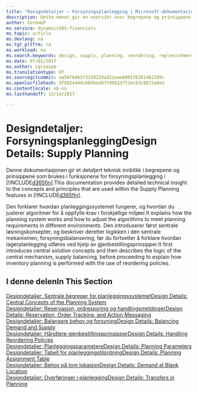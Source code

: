```yaml
---
title: "Designdetaljer – Forsyningsplanlegging | Microsoft-dokumentasjon"
description: Dette emnet gir en oversikt over begrepene og prinsippene som brukes i funksjonene for forsyningsplanlegging i Dynamics 365.
author: SorenGP
ms.service: dynamics365-financials
ms.topic: article
ms.devlang: na
ms.tgt_pltfrm: na
ms.workload: na
ms.search.keywords: design, supply, planning, reordering, replenishment
ms.date: 07/01/2017
ms.author: sgroespe
ms.translationtype: HT
ms.sourcegitcommit: aa56764b5f3210229ad21eae6891fb201462209c
ms.openlocfilehash: df8824444cb03bed07fd981d751ec83c8872a8ee
ms.contentlocale: nb-no
ms.lasthandoff: 12/14/2017

---
```

# <a name="design-details-supply-planning"></a><span data-ttu-id="1e710-103">Designdetaljer: Forsyningsplanlegging</span><span class="sxs-lookup"><span data-stu-id="1e710-103">Design Details: Supply Planning</span></span>
<span data-ttu-id="1e710-104">Denne dokumentasjonen gir et detaljert teknisk innblikk i begrepene og prinsippene som brukes i funksjonene for forsyningsplanlegging i [!INCLUDE[d365fin](includes/d365fin_md.md)].</span><span class="sxs-lookup"><span data-stu-id="1e710-104">This documentation provides detailed technical insight to the concepts and principles that are used within the Supply Planning features in [!INCLUDE[d365fin](includes/d365fin_md.md)].</span></span>  

<span data-ttu-id="1e710-105">Den forklarer hvordan planleggingssystemet fungerer, og hvordan du justerer algoritmer for å oppfylle krav i forskjellige miljøer.</span><span class="sxs-lookup"><span data-stu-id="1e710-105">It explains how the planning system works and how to adjust the algorithms to meet planning requirements in different environments.</span></span> <span data-ttu-id="1e710-106">Den introduserer først sentrale løsningskonsepter, og beskriver deretter logikken i den sentrale mekanismen, forsyningsbalansering, før du fortsetter å forklare hvordan lagerplanlegging utføres ved hjelp av gjenbestillingsprinsipper.</span><span class="sxs-lookup"><span data-stu-id="1e710-106">It first introduces central solution concepts and then describes the logic of the central mechanism, supply balancing, before proceeding to explain how inventory planning is performed with the use of reordering policies.</span></span>  

## <a name="in-this-section"></a><span data-ttu-id="1e710-107">I denne delen</span><span class="sxs-lookup"><span data-stu-id="1e710-107">In This Section</span></span>  
[<span data-ttu-id="1e710-108">Designdetaljer: Sentrale begreper for planleggingssystemet</span><span class="sxs-lookup"><span data-stu-id="1e710-108">Design Details: Central Concepts of the Planning System</span></span>](design-details-central-concepts-of-the-planning-system.md)  
[<span data-ttu-id="1e710-109">Designdetaljer: Reservasjon, ordresporing og handlingsmeldinger</span><span class="sxs-lookup"><span data-stu-id="1e710-109">Design Details: Reservation, Order Tracking, and Action Messaging</span></span>](design-details-reservation-order-tracking-and-action-messaging.md)  
[<span data-ttu-id="1e710-110">Designdetaljer: Balansere behov og forsyning</span><span class="sxs-lookup"><span data-stu-id="1e710-110">Design Details: Balancing Demand and Supply</span></span>](design-details-balancing-demand-and-supply.md)  
[<span data-ttu-id="1e710-111">Designdetaljer: Håndtere gjenbestillingsprinsipper</span><span class="sxs-lookup"><span data-stu-id="1e710-111">Design Details: Handling Reordering Policies</span></span>](design-details-handling-reordering-policies.md)  
[<span data-ttu-id="1e710-112">Designdetaljer: Planleggingsparametere</span><span class="sxs-lookup"><span data-stu-id="1e710-112">Design Details: Planning Parameters</span></span>](design-details-planning-parameters.md)  
[<span data-ttu-id="1e710-113">Designdetaljer: Tabell for planleggingstilordning</span><span class="sxs-lookup"><span data-stu-id="1e710-113">Design Details: Planning Assignment Table</span></span>](design-details-planning-assignment-table.md)  
[<span data-ttu-id="1e710-114">Designdetaljer: Behov på tom lokasjon</span><span class="sxs-lookup"><span data-stu-id="1e710-114">Design Details: Demand at Blank Location</span></span>](design-details-demand-at-blank-location.md)  
[<span data-ttu-id="1e710-115">Designdetaljer: Overføringer i planlegging</span><span class="sxs-lookup"><span data-stu-id="1e710-115">Design Details: Transfers in Planning</span></span>](design-details-transfers-in-planning.md)

